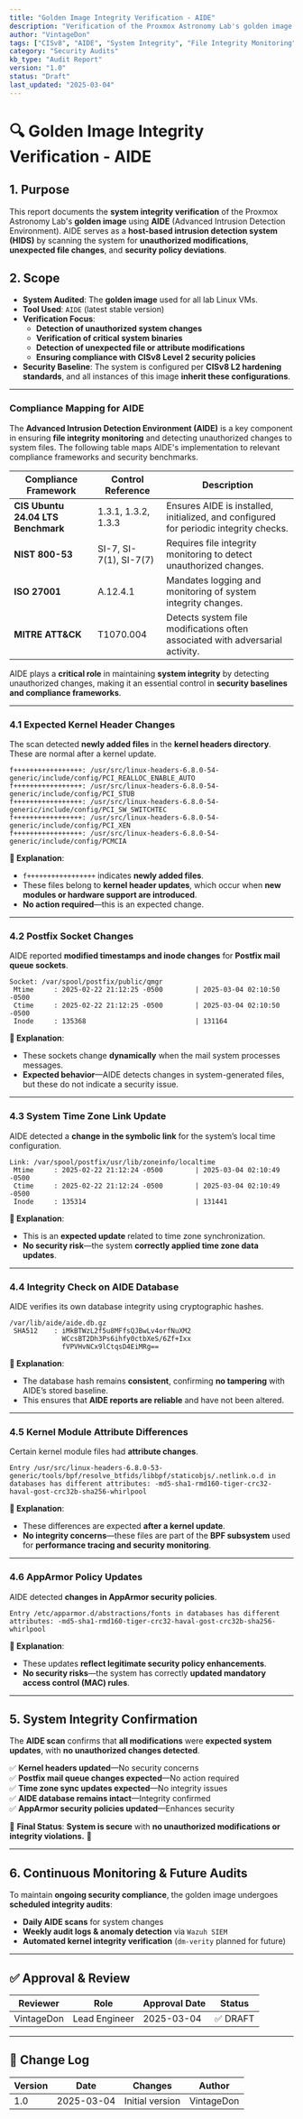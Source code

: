 ```yaml
---
title: "Golden Image Integrity Verification - AIDE"
description: "Verification of the Proxmox Astronomy Lab's golden image using AIDE to confirm system integrity, detect unauthorized modifications, and ensure compliance with CISv8 standards."
author: "VintageDon"
tags: ["CISv8", "AIDE", "System Integrity", "File Integrity Monitoring", "Security Audit"]
category: "Security Audits"
kb_type: "Audit Report"
version: "1.0"
status: "Draft"
last_updated: "2025-03-04"
---
```


# **🔍 Golden Image Integrity Verification - AIDE**

## **1. Purpose**

This report documents the **system integrity verification** of the Proxmox Astronomy Lab's **golden image** using **AIDE** (Advanced Intrusion Detection Environment). AIDE serves as a **host-based intrusion detection system (HIDS)** by scanning the system for **unauthorized modifications**, **unexpected file changes**, and **security policy deviations**.

## **2. Scope**

- **System Audited**: The **golden image** used for all lab Linux VMs.
- **Tool Used**: `AIDE` (latest stable version)
- **Verification Focus**:
  - **Detection of unauthorized system changes**
  - **Verification of critical system binaries**
  - **Detection of unexpected file or attribute modifications**
  - **Ensuring compliance with CISv8 Level 2 security policies**
- **Security Baseline**: The system is configured per **CISv8 L2 hardening standards**, and all instances of this image **inherit these configurations**.

---

### **Compliance Mapping for AIDE**  

The **Advanced Intrusion Detection Environment (AIDE)** is a key component in ensuring **file integrity monitoring** and detecting unauthorized changes to system files. The following table maps AIDE's implementation to relevant compliance frameworks and security benchmarks.

| **Compliance Framework**        | **Control Reference**            | **Description** |
|--------------------------------|--------------------------------|----------------|
| **CIS Ubuntu 24.04 LTS Benchmark** | 1.3.1, 1.3.2, 1.3.3 | Ensures AIDE is installed, initialized, and configured for periodic integrity checks. |
| **NIST 800-53**                 | SI-7, SI-7(1), SI-7(7)        | Requires file integrity monitoring to detect unauthorized changes. |
| **ISO 27001**                   | A.12.4.1                      | Mandates logging and monitoring of system integrity changes. |
| **MITRE ATT&CK**                | T1070.004                     | Detects system file modifications often associated with adversarial activity. |

AIDE plays a **critical role** in maintaining **system integrity** by detecting unauthorized changes, making it an essential control in **security baselines and compliance frameworks**.

---

### **4.1 Expected Kernel Header Changes**

The scan detected **newly added files** in the **kernel headers directory**. These are normal after a kernel update.

```plaintext
f+++++++++++++++++: /usr/src/linux-headers-6.8.0-54-generic/include/config/PCI_REALLOC_ENABLE_AUTO
f+++++++++++++++++: /usr/src/linux-headers-6.8.0-54-generic/include/config/PCI_STUB
f+++++++++++++++++: /usr/src/linux-headers-6.8.0-54-generic/include/config/PCI_SW_SWITCHTEC
f+++++++++++++++++: /usr/src/linux-headers-6.8.0-54-generic/include/config/PCI_XEN
f+++++++++++++++++: /usr/src/linux-headers-6.8.0-54-generic/include/config/PCMCIA
```

**🔹 Explanation**:

- `f+++++++++++++++++` indicates **newly added files**.
- These files belong to **kernel header updates**, which occur when **new modules or hardware support are introduced**.
- **No action required**—this is an expected change.

---

### **4.2 Postfix Socket Changes**

AIDE reported **modified timestamps and inode changes** for **Postfix mail queue sockets**.

```plaintext
Socket: /var/spool/postfix/public/qmgr
 Mtime     : 2025-02-22 21:12:25 -0500        | 2025-03-04 02:10:50 -0500
 Ctime     : 2025-02-22 21:12:25 -0500        | 2025-03-04 02:10:50 -0500
 Inode     : 135368                           | 131164
```

**🔹 Explanation**:

- These sockets change **dynamically** when the mail system processes messages.
- **Expected behavior**—AIDE detects changes in system-generated files, but these do not indicate a security issue.

---

### **4.3 System Time Zone Link Update**

AIDE detected a **change in the symbolic link** for the system’s local time configuration.

```plaintext
Link: /var/spool/postfix/usr/lib/zoneinfo/localtime
 Mtime     : 2025-02-22 21:12:24 -0500        | 2025-03-04 02:10:49 -0500
 Ctime     : 2025-02-22 21:12:24 -0500        | 2025-03-04 02:10:49 -0500
 Inode     : 135314                           | 131441
```

**🔹 Explanation**:

- This is an **expected update** related to time zone synchronization.
- **No security risk**—the system **correctly applied time zone data updates**.

---

### **4.4 Integrity Check on AIDE Database**

AIDE verifies its own database integrity using cryptographic hashes.

```plaintext
/var/lib/aide/aide.db.gz
 SHA512    : iMkBTWzL2f5u8MFfsQJBwLv4orfNuXM2
             WCcsBT2Dh3Ps6ihfy0ctbXeS/6Zf+Ixx
             fVPVHvNCx9lCtqsD4EiMRg==
```

**🔹 Explanation**:

- The database hash remains **consistent**, confirming **no tampering** with AIDE’s stored baseline.
- This ensures that **AIDE reports are reliable** and have not been altered.

---

### **4.5 Kernel Module Attribute Differences**

Certain kernel module files had **attribute changes**.

```plaintext
Entry /usr/src/linux-headers-6.8.0-53-generic/tools/bpf/resolve_btfids/libbpf/staticobjs/.netlink.o.d in databases has different attributes: -md5-sha1-rmd160-tiger-crc32-haval-gost-crc32b-sha256-whirlpool
```

**🔹 Explanation**:

- These differences are expected **after a kernel update**.
- **No integrity concerns**—these files are part of the **BPF subsystem** used for **performance tracing and security monitoring**.

---

### **4.6 AppArmor Policy Updates**

AIDE detected **changes in AppArmor security policies**.

```plaintext
Entry /etc/apparmor.d/abstractions/fonts in databases has different attributes: -md5-sha1-rmd160-tiger-crc32-haval-gost-crc32b-sha256-whirlpool
```

**🔹 Explanation**:

- These updates **reflect legitimate security policy enhancements**.
- **No security risks**—the system has correctly **updated mandatory access control (MAC) rules**.

---

## **5. System Integrity Confirmation**

The **AIDE scan** confirms that **all modifications** were **expected system updates**, with **no unauthorized changes detected**.

✅ **Kernel headers updated**—No security concerns  
✅ **Postfix mail queue changes expected**—No action required  
✅ **Time zone sync updates expected**—No integrity issues  
✅ **AIDE database remains intact**—Integrity confirmed  
✅ **AppArmor security policies updated**—Enhances security  

📌 **Final Status**: **System is secure** with **no unauthorized modifications or integrity violations.** 🚀

---

## **6. Continuous Monitoring & Future Audits**

To maintain **ongoing security compliance**, the golden image undergoes **scheduled integrity audits**:

- **Daily AIDE scans** for system changes
- **Weekly audit logs & anomaly detection** via `Wazuh SIEM`
- **Automated kernel integrity verification** (`dm-verity` planned for future)

---

## **✅ Approval & Review**  

| **Reviewer** | **Role** | **Approval Date** | **Status** |
|-------------|---------|------------------|------------|
| VintageDon | Lead Engineer | 2025-03-04 | ✅ DRAFT |  

---

## **📜 Change Log**  

| **Version** | **Date** | **Changes** | **Author** |
|------------|---------|-------------|------------|
| 1.0 | 2025-03-04 | Initial version | VintageDon |
